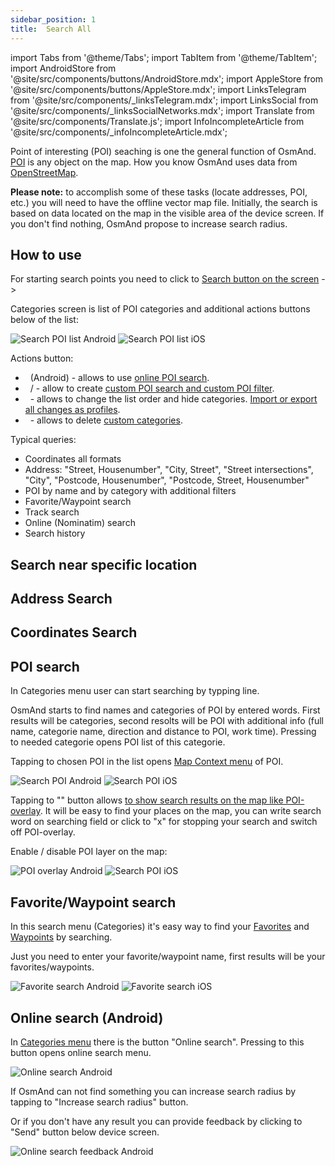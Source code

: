 ```yaml
---
sidebar_position: 1
title:  Search All
---
```


import Tabs from '@theme/Tabs';
import TabItem from '@theme/TabItem';
import AndroidStore from '@site/src/components/buttons/AndroidStore.mdx';
import AppleStore from '@site/src/components/buttons/AppleStore.mdx';
import LinksTelegram from '@site/src/components/_linksTelegram.mdx';
import LinksSocial from '@site/src/components/_linksSocialNetworks.mdx';
import Translate from '@site/src/components/Translate.js';
import InfoIncompleteArticle from '@site/src/components/_infoIncompleteArticle.mdx';


<InfoIncompleteArticle/>

Point of interesting (POI) seaching is one the general function of OsmAnd. [POI](https://wiki.openstreetmap.org/wiki/Points_of_interest) is any object on the map. How you know OsmAnd uses data from [OpenStreetMap](http://openstreetmap.org/).

**Please note:** to accomplish some of these tasks (locate addresses, POI, etc.) you will need to have the offline vector map file. Initially, the search is based on data located on the map in the visible area of the device screen. If you don't find nothing, OsmAnd propose to increase search radius.

## How to use

For starting search points you need to click to [Search button on the screen](../widgets/map-buttons.md#search) -> <Translate android="true" ids="search_categories"/>

Categories screen is list of POI categories and additional actions buttons below of the list:

![Search POI list Android](@site/static/img/search/poi_list_android.png) ![Search POI list iOS](@site/static/img/search/poi_list_ios.png)

Actions button:

- &nbsp;<Translate android="true" ids="search_online_address"/> (Android) - allows to use [online POI search](../search/search-poi.md#online-search-android).
- &nbsp;<Translate android="true" ids="custom_search"/> / <Translate ios="true" ids="add_custom_category"/> - allow to create [custom POI search and custom POI filter](../search/custom-poi-search.md).
- &nbsp;<Translate android="true" ids="rearrange_categories"/> - allows to change the list order and hide categories. [Import or export all changes as profiles](../personal/import-export.md).
- &nbsp;<Translate ios="true" ids="delete_custom_categories"/> - allows to delete [custom categories](../search/search-poi.md).

Typical queries:
- Coordinates all formats
- Address: "Street, Housenumber", "City, Street", "Street intersections", "City", "Postcode, Housenumber", "Postcode, Street, Housenumber"
- POI by name and by category with additional filters
- Favorite/Waypoint search
- Track search
- Online (Nominatim) search
- Search history

## Search near specific location

## Address Search

## Coordinates Search

## POI search

In Categories menu user can start searching by typping line.

OsmAnd starts to find names and categories of POI by entered words. First results will be categories, second resolts will be POI with additional info (full name, categorie name, direction and distance to POI, work time). Pressing to needed categorie opens POI list of this categorie. 

Tapping to chosen POI in the list opens [Map Context menu](../map/map-context-menu.md#select-an-object-short-tap) of POI.

![Search POI Android](@site/static/img/search/poi_search_android.png) ![Search POI iOS](@site/static/img/search/poi_search_ios.png)

Tapping to "<Translate android="true" ids="shared_string_show_on_map"/>" button allows [to show search results on the map like POI-overlay](../map/point-layers-on-map.md#points-of-interest-poi). It will be easy to find your places on the map, you can write search word on searching field or click to "x" for stopping your search and switch off POI-overlay. 

Enable / disable POI layer on the map:

<Translate android="true" ids="android_button_seq"/> <Translate android="true" ids="shared_string_menu,configure_map,layer_poi"/>

<p> </p>

<Translate ios="true" ids="ios_button_seq"/> <Translate ios="true" ids="shared_string_menu,configure_map,poi_overlay"/>

<p> </p>

![POI overlay Android](@site/static/img/search/poi_overlay_android.png) ![Search POI iOS](@site/static/img/search/poi_overlay_ios.png)


## Favorite/Waypoint search

In this search menu (Categories) it's easy way to find your [Favorites](../map/point-layers-on-map.md#favorites) and [Waypoints](../map/point-layers-on-map.md#track-points) by searching. 

Just you need to enter your favorite/waypoint name, first results will be your favorites/waypoints.

![Favorite search Android](@site/static/img/search/favorite_search_android.png) ![Favorite search iOS](@site/static/img/search/favorite_search_ios.png)

## Online search (Android)

In [Categories menu](../search/search-poi.md#how-to-use) there is the button "Online search". Pressing to this button opens online search menu.

![Online search Android](@site/static/img/search/online_search_android.png)

If OsmAnd can not find something you can increase search radius by tapping to "Increase search radius" button.

Or if you don't have any result you can provide feedback by clicking to "Send" button below device screen.

![Online search feedback Android](@site/static/img/search/online_search_feedback_android.png)